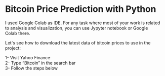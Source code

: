 # Bitcoin Price Prediction with Python
I used Google Colab as IDE. For any task where most of your work is related to analysis and visualization, you can use Jypyter notebook or Google Colab there.

Let's see how to download the latest data of bitcoin prices to use in the project:

1- Visit Yahoo Finance <br>
2- Type “Bitcoin” in the search bar <br>
3- Follow the steps below <br>
